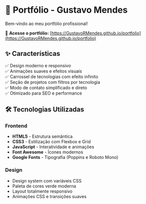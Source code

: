 # 🚀 Portfólio - Gustavo Mendes

Bem-vindo ao meu portfólio profissional!

🔗 **Acesse o portfólio:** [https://GustavoRMendes.github.io/portfolio](https://GustavoRMendes.github.io/portfolio)

## ✨ Características

✅ Design moderno e responsivo <br>
✅ Animações suaves e efeitos visuais <br>
✅ Carrossel de tecnologias com efeito infinito <br>
✅ Seção de projetos com filtros por tecnologia <br>
✅ Modo de contato simplificado e direto <br>
✅ Otimizado para SEO e performance <br>

## 🛠️ Tecnologias Utilizadas

### Frontend
- **HTML5** - Estrutura semântica
- **CSS3** - Estilização com Flexbox e Grid
- **JavaScript** - Interatividade e animações
- **Font Awesome** - Ícones modernos
- **Google Fonts** - Tipografia (Poppins e Roboto Mono)

### Design
- Design system com variáveis CSS
- Paleta de cores verde moderna
- Layout totalmente responsivo
- Animações CSS e transições suaves
